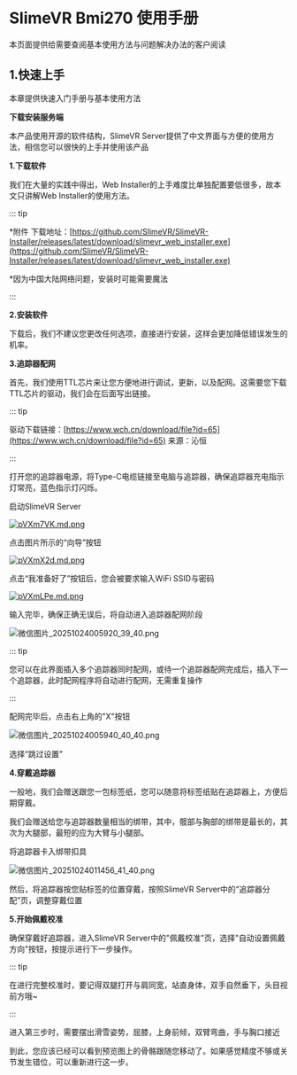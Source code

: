 # SlimeVR Bmi270 使用手册

本页面提供给需要查阅基本使用方法与问题解决办法的客户阅读

## 1.快速上手

本章提供快速入门手册与基本使用方法

**下载安装服务端**

本产品使用开源的软件结构，SlimeVR Server提供了中文界面与方便的使用方法，相信您可以很快的上手并使用该产品

**1.下载软件**

我们在大量的实践中得出，Web Installer的上手难度比单独配置要低很多，故本文只讲解Web Installer的使用方法。

::: tip

*附件 下载地址：[https://github.com/SlimeVR/SlimeVR-Installer/releases/latest/download/slimevr_web_installer.exe](https://github.com/SlimeVR/SlimeVR-Installer/releases/latest/download/slimevr_web_installer.exe)

*因为中国大陆网络问题，安装时可能需要魔法

:::

**2.安装软件**

下载后，我们不建议您更改任何选项，直接进行安装，这样会更加降低错误发生的机率。

**3.追踪器配网**

首先，我们使用TTL芯片来让您方便地进行调试，更新，以及配网。这需要您下载TTL芯片的驱动，我们会在后面写出链接。

::: tip

驱动下载链接：[https://www.wch.cn/download/file?id=65](https://www.wch.cn/download/file?id=65) 来源：沁恒

:::

 打开您的追踪器电源，将Type-C电缆链接至电脑与追踪器，确保追踪器充电指示灯常亮，蓝色指示灯闪烁。

启动SlimeVR Server

[![pVXm7VK.md.png](https://s21.ax1x.com/2025/10/24/pVXm7VK.md.png)](https://imgchr.com/i/pVXm7VK)

点击图片所示的“向导”按钮

[![pVXmX2d.md.png](https://s21.ax1x.com/2025/10/24/pVXmX2d.md.png)](https://imgchr.com/i/pVXmX2d)

点击“我准备好了”按钮后，您会被要求输入WiFi SSID与密码

[![pVXmLPe.md.png](https://s21.ax1x.com/2025/10/24/pVXmLPe.md.png)](https://imgchr.com/i/pVXmLPe)

输入完毕，确保正确无误后，将自动进入追踪器配网阶段

![微信图片_20251024005920_39_40.png](https://img.remit.ee/api/file/BQACAgUAAyEGAASHRsPbAAEDt5Bo-mEjDRA05qvy2yHBiry90gLYMQACVBwAAlO70FeyJ3AAAZISWOg2BA.png)

::: tip

您可以在此界面插入多个追踪器同时配网，或待一个追踪器配网完成后，插入下一个追踪器，此时配网程序将自动进行配网，无需重复操作

:::

配网完毕后，点击右上角的"X"按钮

![微信图片_20251024005940_40_40.png](https://img.remit.ee/api/file/BQACAgUAAyEGAASHRsPbAAEDt5Fo-mGvFt2HQxu7zeN1iQPwhY4-KAACVRwAAlO70FcIs66jgIaqsTYE.png)

选择“跳过设置”

**4.穿戴追踪器**

一般地，我们会赠送跟您一包标签纸，您可以随意将标签纸贴在追踪器上，方便后期穿戴。

我们会赠送给您与追踪器数量相当的绑带，其中，髋部与胸部的绑带是最长的，其次为大腿部，最短的应为大臂与小腿部。

将追踪器卡入绑带扣具

![微信图片_20251024011456_41_40.png](https://img.remit.ee/api/file/BQACAgUAAyEGAASHRsPbAAEDt5Jo-mKbfmj6A4RRxgSrm65lCcmDowACVhwAAlO70FfBXzTYE6JT-zYE.png)

然后，将追踪器按您贴标签的位置穿戴，按照SlimeVR Server中的“追踪器分配”页，调整穿戴位置

**5.开始佩戴校准**

确保穿戴好追踪器，进入SlimeVR Server中的"佩戴校准"页，选择"自动设置佩戴方向"按钮，按提示进行下一步操作。

::: tip

在进行完整校准时，要记得双腿打开与肩同宽，站直身体，双手自然垂下，头目视前方哦~

:::

进入第三步时，需要摆出滑雪姿势，屈膝，上身前倾，双臂弯曲，手与胸口接近

到此，您应该已经可以看到预览图上的骨骼跟随您移动了。如果感觉精度不够或关节发生错位，可以重新进行这一步。



